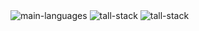 

<img  alt="main-languages" src="https://go-skill-icons.vercel.app/api/icons?i=c,cpp,php,java,python,javascript,css,html" />
<img  alt="tall-stack" src="https://go-skill-icons.vercel.app/api/icons?i=tailwind,alpinejs,livewire,laravel" />

<img  alt="tall-stack" src="https://go-skill-icons.vercel.app/api/icons?i=windows,linux,apple" />


